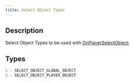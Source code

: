 ```yaml
---
title: Select Object Types
---
```


## Description

Select Object Types to be used with [OnPlayerSelectObject](../callbacks/OnPlayerSelectObject.md).

## Types

```c
1 - SELECT_OBJECT_GLOBAL_OBJECT
2 - SELECT_OBJECT_PLAYER_OBJECT
```
